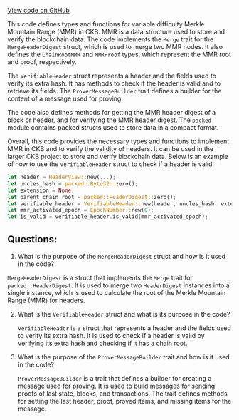 [View code on GitHub](https://github.com/nervosnetwork/ckb/util/types/src/utilities/merkle_mountain_range.rs)

This code defines types and functions for variable difficulty Merkle Mountain Range (MMR) in CKB. MMR is a data structure used to store and verify the blockchain data. The code implements the `Merge` trait for the `MergeHeaderDigest` struct, which is used to merge two MMR nodes. It also defines the `ChainRootMMR` and `MMRProof` types, which represent the MMR root and proof, respectively.

The `VerifiableHeader` struct represents a header and the fields used to verify its extra hash. It has methods to check if the header is valid and to retrieve its fields. The `ProverMessageBuilder` trait defines a builder for the content of a message used for proving.

The code also defines methods for getting the MMR header digest of a block or header, and for verifying the MMR header digest. The `packed` module contains packed structs used to store data in a compact format.

Overall, this code provides the necessary types and functions to implement MMR in CKB and to verify the validity of headers. It can be used in the larger CKB project to store and verify blockchain data. Below is an example of how to use the `VerifiableHeader` struct to check if a header is valid:

```rust
let header = HeaderView::new(...);
let uncles_hash = packed::Byte32::zero();
let extension = None;
let parent_chain_root = packed::HeaderDigest::zero();
let verifiable_header = VerifiableHeader::new(header, uncles_hash, extension, parent_chain_root);
let mmr_activated_epoch = EpochNumber::new(0);
let is_valid = verifiable_header.is_valid(mmr_activated_epoch);
```
## Questions: 
 1. What is the purpose of the `MergeHeaderDigest` struct and how is it used in the code?
   
   `MergeHeaderDigest` is a struct that implements the `Merge` trait for `packed::HeaderDigest`. It is used to merge two `HeaderDigest` instances into a single instance, which is used to calculate the root of the Merkle Mountain Range (MMR) for headers.

2. What is the `VerifiableHeader` struct and what is its purpose in the code?
   
   `VerifiableHeader` is a struct that represents a header and the fields used to verify its extra hash. It is used to check if a header is valid by verifying its extra hash and checking if it has a chain root.

3. What is the purpose of the `ProverMessageBuilder` trait and how is it used in the code?
   
   `ProverMessageBuilder` is a trait that defines a builder for creating a message used for proving. It is used to build messages for sending proofs of last state, blocks, and transactions. The trait defines methods for setting the last header, proof, proved items, and missing items for the message.